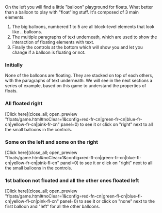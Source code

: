 On the left you will find a little "balloon" playground for floats. What better than a balloon to play with "float"ing stuff.
It's composed of 3 main elements.

1. The big balloons, numbered 1 to 5 are all block-level elements that look like .. balloons.
1. The multiple paragraphs of text underneath, which are used to show the interaction of floating elements with text.
1. Finally the controls at the bottom which will show you and let you change if a balloon is floating or not.


### Initially
None of the balloons are floating. They are stacked on top of each others, with the paragraphs of text underneath. We will see in the next sections a series of example, based on this game to understand the properties of floats.





### All floated right
[Click here](close_all; open_preview "floats/game.html#noClear=1&config=red-fr-cn|green-fr-cn|blue-fr-cn|yellow-fr-cn|pink-fr-cn" panel=0) to see it or click on "right" next to all the small balloons in the controls.

### Some on the left and some on the right
[Click here](close_all; open_preview "floats/game.html#noClear=1&config=red-fl-cn|green-fr-cn|blue-fl-cn|yellow-fr-cn|pink-fl-cn" panel=0) to see it or click on "right" next to all the small balloons in the controls.

### 1st balloon not floated and all the other ones floated left
[Click here](close_all; open_preview "floats/game.html#noClear=1&config=red-fn-cn|green-fl-cn|blue-fl-cn|yellow-fl-cn|pink-fl-cn" panel=0) to see it or click on "none" next to the first balloon and "left" for all the other balloons.